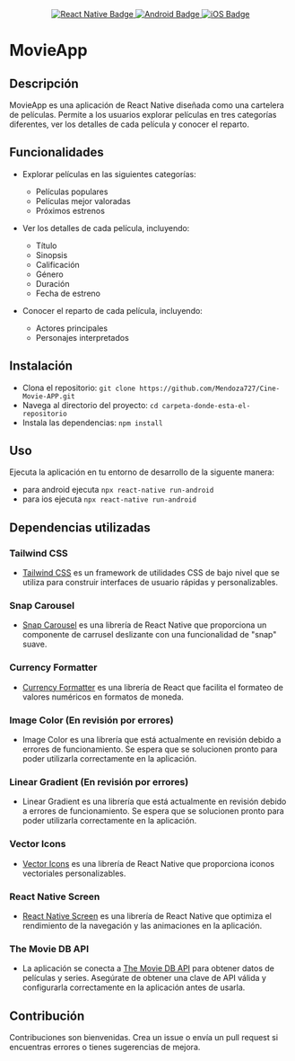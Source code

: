 <div id="badges" align="center">
  <a href="https://reactnative.dev/">
    <img src="https://img.shields.io/badge/React%20Native-blue.svg?style=for-the-badge" alt="React Native Badge"/>
  </a>
  <a href="https://www.android.com/">
    <img src="https://img.shields.io/badge/Android-green.svg?style=for-the-badge" alt="Android Badge" />
  </a>
  <a href="https://www.apple.com/ios/">
    <img src="https://img.shields.io/badge/iOS-blue.svg?style=for-the-badge" alt="iOS Badge" />
  </a>
</div>


# MovieApp

## Descripción
MovieApp es una aplicación de React Native diseñada como una cartelera de películas. Permite a los usuarios explorar películas en tres categorías diferentes, ver los detalles de cada película y conocer el reparto.

## Funcionalidades
- Explorar películas en las siguientes categorías:
  - Películas populares
  - Películas mejor valoradas
  - Próximos estrenos

- Ver los detalles de cada película, incluyendo:
  - Título
  - Sinopsis
  - Calificación
  - Género
  - Duración
  - Fecha de estreno

- Conocer el reparto de cada película, incluyendo:
  - Actores principales
  - Personajes interpretados

## Instalación
- Clona el repositorio: `git clone https://github.com/Mendoza727/Cine-Movie-APP.git`
- Navega al directorio del proyecto: `cd carpeta-donde-esta-el-repositorio`
- Instala las dependencias: `npm install` 

## Uso
Ejecuta la aplicación en tu entorno de desarrollo de la siguente manera:
- para android ejecuta `npx react-native run-android`
- para ios ejecuta `npx react-native run-android`

## Dependencias utilizadas

### Tailwind CSS
- [Tailwind CSS](https://tailwindcss.com/) es un framework de utilidades CSS de bajo nivel que se utiliza para construir interfaces de usuario rápidas y personalizables.

### Snap Carousel
- [Snap Carousel](https://github.com/archriss/react-native-snap-carousel) es una librería de React Native que proporciona un componente de carrusel deslizante con una funcionalidad de "snap" suave.

### Currency Formatter
- [Currency Formatter](https://github.com/s-yadav/react-currency-formatter) es una librería de React que facilita el formateo de valores numéricos en formatos de moneda.

### Image Color (En revisión por errores)
- Image Color es una librería que está actualmente en revisión debido a errores de funcionamiento. Se espera que se solucionen pronto para poder utilizarla correctamente en la aplicación.

### Linear Gradient (En revisión por errores)
- Linear Gradient es una librería que está actualmente en revisión debido a errores de funcionamiento. Se espera que se solucionen pronto para poder utilizarla correctamente en la aplicación.

### Vector Icons
- [Vector Icons](https://github.com/oblador/react-native-vector-icons) es una librería de React Native que proporciona iconos vectoriales personalizables.

### React Native Screen
- [React Native Screen](https://github.com/software-mansion/react-native-screens) es una librería de React Native que optimiza el rendimiento de la navegación y las animaciones en la aplicación.

### The Movie DB API
- La aplicación se conecta a [The Movie DB API](https://www.themoviedb.org/) para obtener datos de películas y series. Asegúrate de obtener una clave de API válida y configurarla correctamente en la aplicación antes de usarla.

## Contribución
Contribuciones son bienvenidas. Crea un issue o envía un pull request si encuentras errores o tienes sugerencias de mejora.
